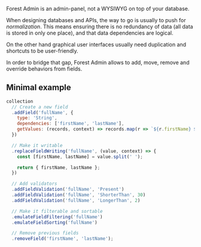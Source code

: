 Forest Admin is an admin-panel, not a WYSIWYG on top of your database.

When designing databases and APIs, the way to go is usually to push for _normalization_. This means ensuring there is no redundancy of data (all data is stored in only one place), and that data dependencies are logical.

On the other hand graphical user interfaces usually need duplication and shortcuts to be user-friendly.

In order to bridge that gap, Forest Admin allows to add, move, remove and override behaviors from fields.

## Minimal example

```javascript
collection
  // Create a new field
  .addField('fullName', {
    type: 'String',
    dependencies: ['firstName', 'lastName'],
    getValues: (records, context) => records.map(r => `${r.firstName} ${r.lastName}`),
  })

  // Make it writable
  .replaceFieldWriting('fullName', (value, context) => {
    const [firstName, lastName] = value.split(' ');

    return { firstName, lastName };
  })

  // Add validators
  .addFieldValidation('fullName', 'Present')
  .addFieldValidation('fullName', 'ShorterThan', 30)
  .addFieldValidation('fullName', 'LongerThan', 2)

  // Make it filterable and sortable
  .emulateFieldFiltering('fullName')
  .emulateFieldSorting('fullName')

  // Remove previous fields
  .removeField('firstName', 'lastName');
```
